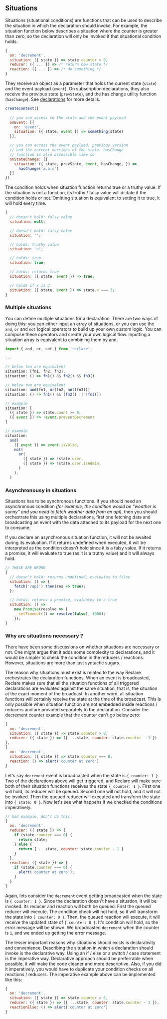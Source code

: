 ## Situations

Situations (situational conditions) are functions that can be used to describe the situation in which the declaration should invoke. For example, the situation function below describes a situation where the counter is greater than zero, so the declaration will only be invoked if that situational condition holds.

```javascript
{
  on: 'decrement',
  situation: ({ state }) => state.counter > 0,
  reducer: ({ ... }) => /* return new state */
  reaction: ({ ... }) => /* do something */
}
```

They receive an object as a parameter that holds the current state (`state`) and the event payload (`event`). On subscription declarations, they also receive the previous state (`prevState`), and the has change utility function (`hasChange`). See [declarations](./Declarations.md) for more details.

```javascript
createContext({
  
  // you can access to the state and the event payload 
  onEvent: [{
    on: 'event',
    situation: ({ state, event }) => something(state)
  }],

  // you can access the event payload, previous version 
  // and the current versions of the state. hasChange 
  // function is also accessible like so
  onStateChange: [{
    situation: ({ state, prevState, event, hasChange, }) =>
      hasChange('a.b.c')
  }]
})
```

The condition holds when situation function returns true or a truthy value. If the situation is not a function, its truthy / falsy value will dictate if the condition holds or not. Omitting situation is equivalent to setting it to true, it will hold every time.

```javascript
{
  // doesn't hold: falsy value
  situation: null;

  // doesn't hold: falsy value
  situation: '';

  // holds: truthy value
  situation: 'a';

  // holds: true
  situation: true;

  // holds: returns true
  situation: ({ state, event }) => true;

  // holds if x is 3
  situation: ({ state, event }) => state.x === 3;
}
```

### Multiple situations

You can define multiple situations for a declaration. There are two ways of doing this: you can either input an array of situations, or you can use the `and`, `or` and `not` logical operators to build up your own custom logic. You can compose these operators and create your own logical flow. Inputting a situation array is equivalent to combining them by and.

```javascript
import { and, or, not } from 'reclare';

...

// below two are equivalent
situation: [fn1, fn2, fn3],
situation: () => fn1() && fn2() && fn3()

// below two are equivalent
situation: and(fn1, or(fn2, not(fn3)))
situation: () => fn1() && (fn2() || !fn3())

// example
situation: [
  ({ state }) => state.count >= 0,
  ({ event }) => !event.preventDecrement
]

// example
situation:
  and(
    ({ event }) => event.isValid,
    not(
      or(
        ({ state }) => !state.user,
        ({ state }) => !state.user.isAdmin,
      )
    ),
  )
```

### Asynchronousy in situations

Situations has to be synchronous functions. If you should need an asynchronous condition *(for example, the condition would be “weather is sunny” and you need to fetch weather data from an api)*, then you should orchestrate this using multiple declarations, first one fetching data and broadcasting an event with the data attached to its payload for the next one to consume.

If you declare an asynchronous situation function, it will not be awaited during its evaluation. If it returns undefined when executed, it will be interpreted as the condition doesn’t hold since it is a falsy value. If it returns a promise, it will evaluate to true (as it is a truthy value) and it will always hold.

```javascript
// THESE ARE WRONG
{
  // doesn't hold: returns undefined, evaluates to false
  situation: () => {
    fetch('/api').then(res => true);
  };

  // holds: returns a promise, evaluates to a true
  situation: () =>
    new Promise(resolve => {
      setTimeout(() => resolve(false), 1000);
    });
}
```

### Why are situations necessary ?

There have been some discussions on whether situations are necessary or not. One might argue that it adds some complexity to declarations, and it would be simpler to check the condition in the reducers / reactions. However, situations are more than just syntactic sugars.

The reason why situations must exist is related to the way Reclare orchestrates the declaration functions. When an event is broadcasted, Reclare makes sure that all the situation functions of all triggered declarations are evaluated against the same situation, that is, the situation at the exact moment of the broadcast. In another word, all situation functions will certainly receive the state at the time of the broadcast. This is only possible when situation function are not embedded inside reactions / reducers and are provided separately to the declaration. Consider the decrement counter example that the counter can't go below zero:

```javascript
{
  on: 'decrement',
  situation: ({ state }) => state.counter > 0,
  reducer: ({ state }) => ({ ...state, counter: state.counter - 1 })
},
{
  on: 'decrement',
  situation: ({ state }) => state.counter === 0,
  reaction: () => alert('counter at zero')
}
```

Let's say `decrement` event is broadcasted when the state is `{ counter: 1 }`. Two of the declarations above will get triggered, and Reclare will make sure both of their situation functions receives the state `{ counter: 1 }`. First one will hold, its reducer will be queued. Second one will not hold, and it will not be invoked. Then the queued reducer will executed and transform the state into `{ state: 0 }`. Now let's see what happens if we checked the conditions imperatively:

```javascript
// bad example, don't do this
{
  on: 'decrement',
  reducer: ({ state }) => {
    if (state.counter === 0) {
      return state;
    } else {
      return { ...state, counter: state.counter - 1 }
    }
  },
  reaction: ({ state }) => {
    if (state.counter === 0) {
      alert('counter at zero');
    }
  }
}
```

Again, lets consider the `decrement` event getting broadcasted when the state is `{ counter: 1 }`. Since the declaration doesn't have a situation, it will be invoked. Its reducer and reaction will both be queued. First the queued reducer will execute. The condition check will not hold, so it will transform the state into `{ counter: 0 }`. Then, the queued reaction will execute, it will receive the updated state of `{ counter: 0 }`. It's condition will hold, so the error message will be shown. We broadcasted `decrement` when the counter is `1`, and we ended up getting the error message.

The lesser important reasons why situations should exists is declarativity and convenience. Describing the situation in which a declaration should invoke is the declarative way. Using an if / else or a switch / case statement is the imperative way. Declarative approach should be preferrable when possible, it will make the code cleaner and more descriptive. Also, if you did it imperatively, you would have to duplicate your condition checks on all reactions / reducers. The imperative example above can be implemented like this:

```javascript
{
  on: 'decrement',
  situation: ({ state }) => state.counter > 0,
  reducer: ({ state }) => ({ ...state, counter: state.counter - 1 }),
  reactionElse: () => alert('counter at zero')
}
```

